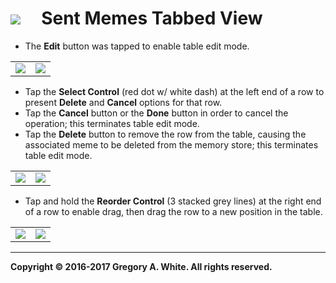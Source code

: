 # ![][AppIcon]&nbsp;&nbsp;&nbsp;&nbsp;&nbsp;Sent Memes Tabbed View

* The **Edit** button was tapped to enable table edit mode.

| | |
| :---: | :---: |
| ![][EditModePT] | ![][EditModeLS] | 

* Tap the **Select Control** (red dot w/ white dash) at the left end of a row to present **Delete** and **Cancel** options for that row.
* Tap the **Cancel** button or the **Done** button in order to cancel the operation;  this terminates table edit mode.
* Tap the **Delete** button to remove the row from the table, causing the associated meme to be deleted from the memory store;  this terminates table edit mode.

| | |
| :---: | :---: |
| ![][TapDotPT] | ![][TapDotLS] | 

* Tap and hold the **Reorder Control** (3 stacked grey lines) at the right end of a row to enable drag, then drag the row to a new position in the table.

| | |
| :---: | :---: |
| ![][MoveRowPT] | ![][MoveRow2PT] | 

---
**Copyright © 2016-2017 Gregory A. White. All rights reserved.**



[AppIcon]:     ../images/MemeMeAppIcon_80.png

[EditModeLS]:  ../images/TableEditModeLS.png
[EditModePT]:  ../images/TableEditModePT.png
[MoveRow2PT]:  ../images/TableEditModeMoveRow2PT.png
[MoveRowPT]:   ../images/TableEditModeMoveRowPT.png
[TapDotLS]:    ../images/TableEditModeTapDotLS.png
[TapDotPT]:    ../images/TableEditModeTapDotPT.png

